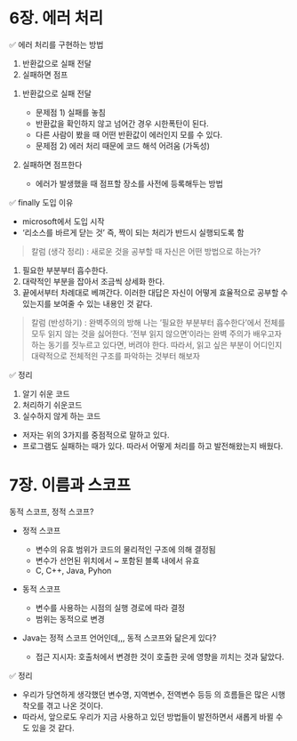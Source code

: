 # 6장. 에러 처리

<aside>
✅ 에러 처리를 구현하는 방법

1. 반환값으로 실패 전달
2. 실패하면 점프
</aside>

1. 반환값으로 실패 전달
    - 문제점 1) 실패를 놓침 
    -  반환값을 확인하지 않고 넘어간 경우 시한폭탄이 된다.
    -  다른 사람이 봤을 때 어떤 반환값이 에러인지 모를 수 있다.
    - 문제점 2) 에러 처리 때문에 코드 해석 어려움 (가독성)

1. 실패하면 점프한다
    - 에러가 발생했을 때 점프할 장소를 사전에 등록해두는 방법

<aside>
✅ finally 도입 이유

</aside>

- microsoft에서 도입 시작
- ‘리소스를 바르게 닫는 것’ 즉, 짝이 되는 처리가 반드시 실행되도록 함

> 칼럼 (생각 정리) : 새로운 것을 공부할 때 자신은 어떤 방법으로 하는가?
1. 필요한 부분부터 흡수한다.
2. 대략적인 부분을 잡아서 조금씩 상세화 한다.
3. 끝에서부터 차례대로 베껴간다.
이러한 대답은 자신이 어떻게 효율적으로 공부할 수 있는지를 보여줄 수 있는 내용인 것 같다.
> 

> 칼럼 (반성하기) : 완벽주의의 방해
나는 ’필요한 부분부터 흡수한다’에서 전체를 모두 읽지 않는 것을 싫어한다.
’전부 읽지 않으면’이라는 완벽 주의가 배우고자 하는 동기를 짓누르고 있다면, 버려야 한다. 
따라서, 읽고 싶은 부분이 어디인지 대략적으로 전체적읜 구조를 파악하는 것부터 해보자
> 

<aside>
✅ 정리

</aside>

1. 알기 쉬운 코드
2. 처리하기 쉬운코드 
3. 실수하지 않게 하는 코드
- 저자는 위의 3가지를 중점적으로 말하고 있다.
- 프로그램도 실패하는 때가 있다. 따라서 어떻게 처리를 하고 발전해왔는지 배웠다.

# 7장. 이름과 스코프

동적 스코프, 정적 스코프?

- 정적 스코프
    - 변수의 유효 범위가 코드의 물리적인 구조에 의해 결정됨
    - 변수가 선언된 위치에서 ~ 포함된 블록 내에서 유효
    - C, C++, Java, Pyhon
- 동적 스코프
    - 변수를 사용하는 시점의 실행 경로에 따라 결정
    - 범위는 동적으로 변경

- Java는 정적 스코프 언어인데,,, 동적 스코프와 닮은게 있다?
    - 접근 지시자: 호출처에서 변경한 것이 호출한 곳에 영향을 끼치는 것과 닮았다.

<aside>
✅ 정리

</aside>

- 우리가 당연하게 생각했던 변수명, 지역변수, 전역변수 등등 의 흐름들은 많은 시행착오를 겪고 나온 것이다.
- 따라서, 앞으로도 우리가 지금 사용하고 있던 방법들이 발전하면서 새롭게 바뀔 수 도 있을 것 같다.
